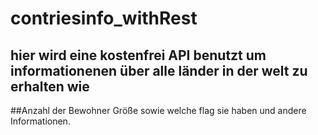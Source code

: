# contriesinfo_withRest
## hier wird eine kostenfrei API benutzt um informationenen über alle länder in der welt zu erhalten wie 
##Anzahl der Bewohner Größe sowie welche flag sie haben und andere Informationen.
